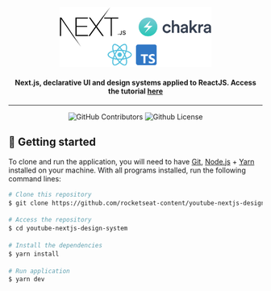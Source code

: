 <br>
<div align="center">
  <img width="300" alt="NextJS-ChakraUI" src="./.github/assets/Nextjs-ChakraUI.png" />

  <h4 align="center">
     Next.js, declarative UI and design systems applied to ReactJS. Access the tutorial <a href="https://www.youtube.com/watch?v=6TEo2AxW-oQ">here</a>
  </h4>
</div>

---

<p align="center">
  <img alt="GitHub Contributors" src="https://img.shields.io/github/contributors/eugustavo/youtube-nextjs-design-system" />
  <img alt="Github License" src="https://img.shields.io/github/license/eugustavo/youtube-nextjs-design-system" />
</p>


## 🚀 Getting started

To clone and run the application, you will need to have [Git](https://git-scm.com), [Node.js](https://nodejs.org) + [Yarn](https://yarnpkg.com) installed on your machine. With all programs installed, run the following command lines:


```bash
# Clone this repository
$ git clone https://github.com/rocketseat-content/youtube-nextjs-design-system

# Access the repository
$ cd youtube-nextjs-design-system

# Install the dependencies
$ yarn install

# Run application
$ yarn dev
```


